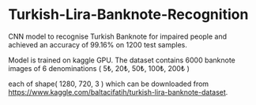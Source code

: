 # Turkish-Lira-Banknote-Recognition

CNN model to recognise Turkish Banknote for impaired people and achieved an accuracy of 99.16% on 1200 test samples.

Model is trained on kaggle GPU. The dataset contains 6000 banknote images of 6 denominations ( 5₺, 20₺, 50₺, 100₺, 200₺ )

each of shape( 1280, 720, 3 ) which can be downloaded from https://www.kaggle.com/baltacifatih/turkish-lira-banknote-dataset.

